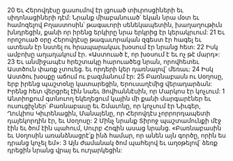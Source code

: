 20 Եւ Հերովդէսը ցասումով էր լցուած տիւրոսցիների եւ սիդոնացիների դէմ: Նրանք միաբանուած՝ եկան նրա մօտ եւ համոզելով Բղաստոսին՝ թագաւորի սենեկապետին, խաղաղութիւն խնդրեցին, քանի որ իրենց երկիրը նրա երկրից էր կերակրւում: 21 Եւ որոշուած օրը Հերովդէսը թագաւորական զգեստ էր հագել եւ ատեան էր նստել ու հրապարակաւ խօսում էր նրանց հետ: 22 Իսկ ամբոխը աղաղակում էր. «Աստուած է, որ խօսում է եւ ոչ թէ մարդ»: 23 Եւ անմիջապէս հրեշտակը հարուածեց նրան, որովհետեւ Աստծուն փառք չտուեց. եւ որդերի կեր դառնալով՝ մեռաւ:
24 Իսկ Աստծու խօսքը աճում ու բազմանում էր:
25 Բառնաբասն ու Սօղոսը, երբ իրենց պաշտօնը կատարեցին, Երուսաղէմից վերադարձան: Իրենց հետ վերցրել էին նաեւ Յովհաննէսին, որ Մարկոս էր կոչւում:
1 Անտիոքում գտնուող եկեղեցում կային մի քանի մարգարէներ եւ ուսուցիչներ՝ Բառնաբասը եւ Շմաւոնը, որ կոչւում էր Նիւգեր, Ղուկիոս Կիւրենացին, Մանայենը, որ Հերովդէս չորրորդապետի դայեկորդին էր, եւ Սօղոսը: 2 Մինչ նրանք Տիրոջ պաշտամունքի մէջ էին եւ ծոմ էին պահում, Սուրբ Հոգին ասաց նրանց. «Բառնաբասին եւ Սօղոսին առանձնացրէ՛ք ինձ համար, որ անեն այն գործը, որին ես դրանց կոչել եմ»: 3 Այն ժամանակ ծոմ պահելով եւ աղօթելով՝ ձեռք դրեցին նրանց վրայ եւ ուղարկեցին:
